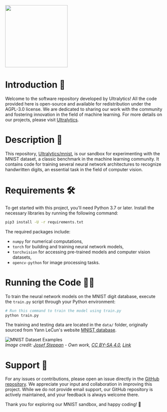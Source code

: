 <img src="https://storage.googleapis.com/ultralytics/logo/logoname1000.png" width="200">

# Introduction 🚀

Welcome to the software repository developed by Ultralytics! All the code provided here is open-source and available for redistribution under the AGPL-3.0 license. We are dedicated to sharing our work with the community and fostering innovation in the field of machine learning. For more details on our projects, please visit [Ultralytics](https://www.ultralytics.com).

# Description 📜

This repository, [Ultralytics/mnist](https://github.com/ultralytics/mnist), is our sandbox for experimenting with the MNIST dataset, a classic benchmark in the machine learning community. It contains code for training several neural network architectures to recognize handwritten digits, an essential task in the field of computer vision.

# Requirements 🛠️

To get started with this project, you'll need Python 3.7 or later. Install the necessary libraries by running the following command:

```bash
pip3 install -U -r requirements.txt
```

The required packages include:

- `numpy` for numerical computations,
- `torch` for building and training neural network models,
- `torchvision` for accessing pre-trained models and computer vision datasets,
- `opencv-python` for image processing tasks.

# Running the Code 🏃‍♂️

To train the neural network models on the MNIST digit database, execute the `train.py` script through your Python environment:

```python
# Run this command to train the model using train.py
python train.py
```

The training and testing data are located in the `data/` folder, originally sourced from Yann LeCun's website [MNIST database](http://yann.lecun.com/exdb/mnist/).

![MNIST Dataset Examples](https://upload.wikimedia.org/wikipedia/commons/2/27/MnistExamples.png "MNIST Dataset Examples")   
_Image credit: [Josef Steppan](https://commons.wikimedia.org/wiki/User:Jost_swd15) - Own work, [CC BY-SA 4.0](https://creativecommons.org/licenses/by-sa/4.0), [Link](https://commons.wikimedia.org/w/index.php?curid=64810040)_

# Support 🤝

For any issues or contributions, please open an issue directly in the [GitHub repository](https://github.com/ultralytics/mnist/issues). We appreciate your input and collaboration in improving this project. While we do not provide email support, our GitHub repository is actively maintained, and your feedback is always welcome there.

Thank you for exploring our MNIST sandbox, and happy coding! 🎉
